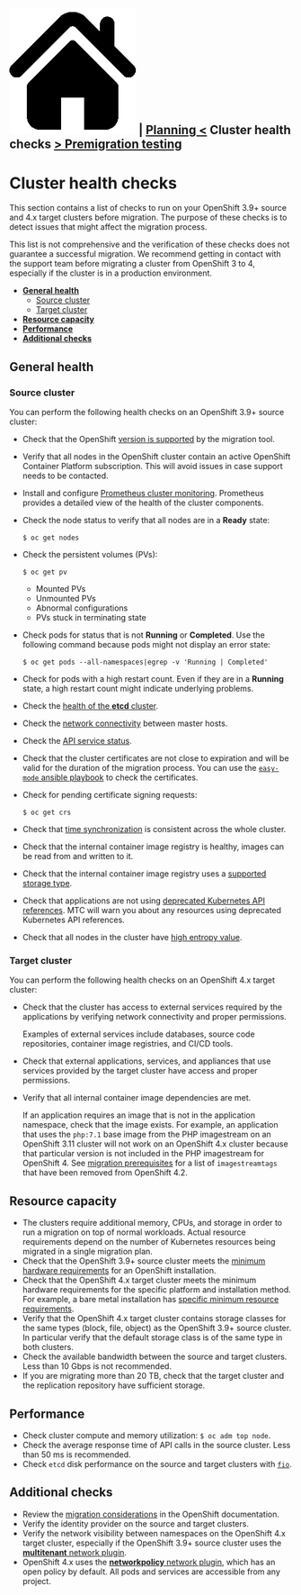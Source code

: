 [![Home](./images/home.png)](./README.md) | [Planning <](./planning.md) Cluster health checks  [> Premigration testing](./premigration-testing.md)
---
# Cluster health checks

This section contains a list of checks to run on your OpenShift 3.9+ source and 4.x target clusters before migration. The purpose of these checks is to detect issues that might affect the migration process.

This list is not comprehensive and the verification of these checks does not guarantee a successful migration.  We recommend getting in contact with the support team before migrating a cluster from OpenShift 3 to 4, especially if the cluster is in a production environment.

* **[General health](#general-health)**
  * [Source cluster](#source-cluster)
  * [Target cluster](#target-cluster)
* **[Resource capacity](#resource-capacity)**
* **[Performance](#performance)**
* **[Additional checks](#additional-checks)**

## General health

### Source cluster

You can perform the following health checks on an OpenShift 3.9+ source cluster:

* Check that the OpenShift [version is supported](https://docs.openshift.com/container-platform/4.6/migration/migrating_3_4/migrating-application-workloads-3-4.html#migration-prerequisites_migrating-3-4) by the migration tool. 
* Verify that all nodes in the OpenShift cluster contain an active OpenShift Container Platform subscription. This will avoid issues in case support needs to be contacted. 
* Install and configure [Prometheus cluster monitoring](https://docs.openshift.com/container-platform/3.11/install_config/prometheus_cluster_monitoring.html). Prometheus provides a detailed view of the health of the cluster components.
* Check the node status to verify that all nodes are in a **Ready** state: 
  ```
  $ oc get nodes
  ```

* Check the persistent volumes (PVs):
  ```
  $ oc get pv
  ```
  * Mounted PVs
  * Unmounted PVs
  * Abnormal configurations
  * PVs stuck in terminating state

* Check pods for status that is not **Running** or **Completed**.  Use the following command because pods might not display an error state:
  ```
  $ oc get pods --all-namespaces|egrep -v 'Running | Completed'
  ```

* Check for pods with a high restart count. Even if they are in a **Running** state, a high restart count might indicate underlying problems.
* Check the [health of the **etcd** cluster](https://access.redhat.com/articles/3093761).
* Check the [network connectivity](https://docs.openshift.com/container-platform/3.11/day_two_guide/environment_health_checks.html#connectivity-on-master-hosts) between master hosts.
* Check the [API service status](https://docs.openshift.com/container-platform/3.11/day_two_guide/environment_health_checks.html#day-two-guide-api-service-status).
* Check that the cluster certificates are not close to expiration and will be valid for the duration of the migration process. You can use the [`easy-mode` ansible playbook](https://docs.openshift.com/container-platform/3.11/install_config/redeploying_certificates.html#install-config-cert-expiry) to check the certificates.
* Check for pending certificate signing requests:
  ```
  $ oc get crs
  ```

* Check that [time synchronization](https://docs.openshift.com/container-platform/3.11/day_two_guide/run_once_tasks.html#day-two-guide-ntp-synchronization) is consistent across the whole cluster.
* Check that the internal container image registry is healthy, images can be read from and written to it.
* Check that the internal container image registry uses a [supported storage type](https://docs.openshift.com/container-platform/3.11/scaling_performance/optimizing_storage.html#registry).
* Check that applications are not using [deprecated Kubernetes API references](https://docs.openshift.com/container-platform/4.6/migration/migrating_3_4/troubleshooting-3-4.html#migration-gvk-incompatibility_migrating-3-4). MTC will warn you about any resources using deprecated Kubernetes API references. 
* Check that all nodes in the cluster have [high entropy value](https://docs.openshift.com/container-platform/3.11/day_two_guide/run_once_tasks.html#day-two-guide-entropy).

### Target cluster

You can perform the following health checks on an OpenShift 4.x target cluster:

* Check that the cluster has access to external services required by the applications by verifying network connectivity and proper permissions. 

  Examples of external services include databases, source code repositories, container image registries, and CI/CD tools.

* Check that external applications, services, and appliances that use services provided by the target cluster have access and proper permissions.
* Verify that all internal container image dependencies are met.

  If an application requires an image that is not in the application namespace, check that the image exists. For example, an application that uses the `php:7.1` base image from the PHP imagestream on an OpenShift 3.11 cluster will not work on an OpenShift 4.x cluster because that particular version is not included in the PHP imagestream for OpenShift 4. See [migration prerequisites](https://docs.openshift.com/container-platform/4.6/migration/migrating_3_4/migrating-application-workloads-3-4.html#migration-prerequisites_migrating-3-4) for a list of `imagestreamtags` that have been removed from OpenShift 4.2.

## Resource capacity

* The clusters require additional memory, CPUs, and storage in order to run a migration on top of normal workloads. Actual resource requirements depend on the number of Kubernetes resources being migrated in a single migration plan.
* Check that the OpenShift 3.9+ source cluster meets the [minimum hardware requirements](https://docs.openshift.com/container-platform/3.11/install/prerequisites.html#hardware) for an OpenShift installation.
* Check that the OpenShift 4.x target cluster meets the minimum hardware requirements for the specific platform and installation method. For example, a bare metal installation has [specific minimum resource requirements](https://docs.openshift.com/container-platform/4.6/installing/installing_bare_metal/installing-bare-metal.html#minimum-resource-requirements_installing-bare-metal).
* Verify that the OpenShift 4.x target cluster contains storage classes for the same types (block, file, object) as the OpenShift 3.9+ source cluster.  In particular verify that the default storage class is of the same type in both clusters.
* Check the available bandwidth between the source and target clusters. Less than 10 Gbps is not recommended.
* If you are migrating more than 20 TB, check that the target cluster and the replication repository have sufficient storage.

## Performance

* Check cluster compute and memory utilization: `$ oc adm top node`.
* Check the average response time of API calls in the source cluster. Less than 50 ms is recommended.  
* Check `etcd` disk performance on the source and target clusters with [`fio`](https://access.redhat.com/solutions/4885641).

## Additional checks

* Review the [migration considerations](https://access.redhat.com/documentation/en-us/openshift_container_platform/4.6/html-single/migration/index#migration-considerations) in the OpenShift documentation.
* Verify the identity provider on the source and target clusters.
* Verify the network visibility between namespaces on the OpenShift 4.x target cluster, especially if the OpenShift 3.9+ source cluster uses the [**multitenant** network plugin](https://docs.openshift.com/container-platform/3.11/architecture/networking/sdn.html#architecture-additional-concepts-sdn).
* OpenShift 4.x uses the [**networkpolicy** network plugin](https://docs.openshift.com/container-platform/4.6/networking/network_policy/about-network-policy.html), which has an open policy by default. All pods and services are accessible from any project.

